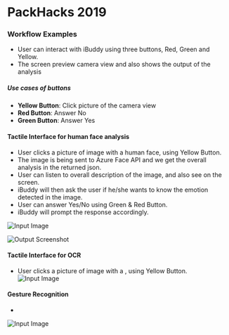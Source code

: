 # PackHacks 2019

### Workflow Examples

- User can interact with iBuddy using three buttons, Red, Green and Yellow.
- The screen preview camera view and also shows the output of the analysis

##### Use cases of buttons
- **Yellow Button**: Click picture of the camera view
- **Red Button**: Answer No
- **Green Button**: Answer Yes 

#### Tactile Interface for human face analysis

- User clicks a picture of image with a human face, using Yellow Button.
- The image is being sent to Azure Face API and we get the overall analysis in the returned json.
- User can listen to overall description of the image, and also see on the screen.
- iBuddy will then ask the user if he/she wants to know the emotion detected in the image.
- User can answer Yes/No using Green & Red Button.
- iBuddy will prompt the response accordingly.

![Input Image](https://user-images.githubusercontent.com/15925203/56093109-7dc7e800-5e92-11e9-9771-2d8d9ea119ab.jpg)

![Output Screenshot]()

#### Tactile Interface for OCR

- User clicks a picture of image with a , using Yellow Button.
![Input Image](https://user-images.githubusercontent.com/15925203/56093170-33933680-5e93-11e9-8cf4-c4d7bbfd8a49.jpg)

#### Gesture Recognition

- 

![Input Image](https://user-images.githubusercontent.com/15925203/56093163-0b0b3c80-5e93-11e9-9a50-58115d8f0429.jpg)

